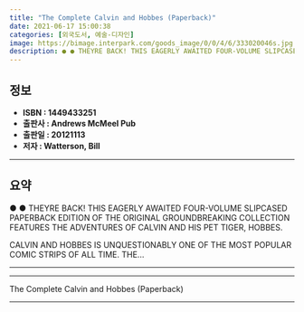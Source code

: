 ```yaml
---
title: "The Complete Calvin and Hobbes (Paperback)"
date: 2021-06-17 15:00:38
categories: [외국도서, 예술-디자인]
image: https://bimage.interpark.com/goods_image/0/0/4/6/333020046s.jpg
description: ● ● THEYRE BACK! THIS EAGERLY AWAITED FOUR-VOLUME SLIPCASED PAPERBACK EDITION OF THE ORIGINAL GROUNDBREAKING COLLECTION FEATURES THE ADVENTURES OF CALVIN AND
---
```


## **정보**

- **ISBN : 1449433251**
- **출판사 : Andrews McMeel Pub**
- **출판일 : 20121113**
- **저자 : Watterson, Bill**

------



## **요약**

●  ●  THEYRE BACK! THIS EAGERLY AWAITED FOUR-VOLUME SLIPCASED PAPERBACK EDITION OF THE ORIGINAL GROUNDBREAKING COLLECTION FEATURES THE ADVENTURES OF CALVIN AND HIS PET TIGER, HOBBES.


CALVIN AND HOBBES IS UNQUESTIONABLY ONE OF THE MOST POPULAR COMIC STRIPS OF ALL TIME. THE... 

------



------


The Complete Calvin and Hobbes (Paperback) 

------


